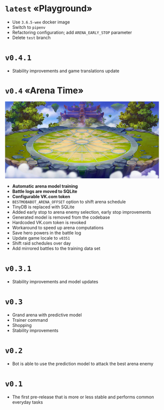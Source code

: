 # `latest` «Playground»

* Use `3.6.5-wee` docker image
* Switch to `pipenv`
* Refactoring configuration; add `ARENA_EARLY_STOP` parameter
* Delete `test` branch

# `v0.4.1`

* Stability improvements and game translations update

# `v0.4` «Arena Time»

![Arena background](resources/gw_arena_heroes.jpg)

* **Automatic arena model training**
* **Battle logs are moved to SQLite**
* **Configurable VK.com token**
* `BESTMOBABOT_ARENA_OFFSET` option to shift arena schedule
* TinyDB is replaced with SQLite
* Added early stop to arena enemy selection, early stop improvements
* Generated model is removed from the codebase
* Hardcoded VK.com token is revoked
* Workaround to speed up arena computations
* Save hero powers in the battle log
* Update game locale to `v0351`
* Shift raid schedules over day
* Add mirrored battles to the training data set

# `v0.3.1`

* Stability improvements and model updates

# `v0.3`

* Grand arena with predictive model
* Trainer command
* Shopping
* Stability improvements

# `v0.2`

* Bot is able to use the prediction model to attack the best arena enemy

# `v0.1`

* The first pre-release that is more or less stable and performs common everyday tasks
